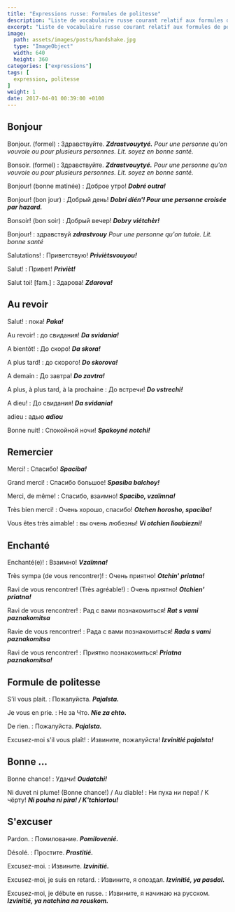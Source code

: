 ```yaml
---
title: "Expressions russe: Formules de politesse"
description: "Liste de vocabulaire russe courant relatif aux formules de politesse."
excerpt: "Liste de vocabulaire russe courant relatif aux formules de politesse."
image:
  path: assets/images/posts/handshake.jpg
  type: "ImageObject"
  width: 640
  height: 360
categories: ["expressions"]
tags: [
  expression, politesse
]
weight: 1
date: 2017-04-01 00:39:00 +0100
---
```


## Bonjour

Bonjour. (formel)
: Здравствуйте.
*__Zdrastvouytyé.__ Pour une personne qu'on vouvoie ou pour plusieurs personnes. Lit. soyez en bonne santé.*

Bonsoir. (formel)
: Здравствуйте.
*__Zdrastvouytyé.__ Pour une personne qu'on vouvoie ou pour plusieurs personnes. Lit. soyez en bonne santé.*

Bonjour! (bonne matinée)
: Доброе утро!
*__Dobré outra!__*

Bonjour! (bon jour)
: Добрый день!
*__Dobri dién'! Pour une personne croisée par hazard.__*

Bonsoir! (bon soir)
: Добрый вечер!
*__Dobry viétchèr!__*

Bonjour!
: здравствуй
*__zdrastvouy__ Pour une personne qu'on tutoie. Lit. bonne santé*

Salutations!
: Приветствую!
*__Priviètsvouyou!__*

Salut!
: Привет!
*__Privièt!__*

Salut toi! [fam.]
: Здарова!
*__Zdarova!__*


## Au revoir

Salut!
: пока!
*__Paka!__*

Au revoir!
: до свидания!
*__Da svidania!__*

A bientôt!
: До скоро!
*__Da skora!__*

A plus tard!
: до скорого!
*__Do skorova!__*

A demain
: До завтра!
*__Do zavtra!__*

A plus, à plus tard, à la prochaine
: До встречи!
*__Do vstrechi!__*

A dieu!
: До свидания!
*__Da svidania!__*

adieu
: адью
*__adiou__*

Bonne nuit!
: Спокойной ночи!
*__Spakoyné notchi!__*


## Remercier

Merci!
: Спасибо!
*__Spaciba!__*

Grand merci!
: Спасибо большое!
*__Spasiba balchoy!__*

Merci, de même!
: Спасибо, взаимно!
*__Spacibo, vzaïmna!__*

Très bien merci!
: Очень хорошо, спасибо!
*__Otchen horosho, spaciba!__*

Vous êtes très aimable!
: вы очень любезны!
*__Vi otchien lioubiezni!__*


## Enchanté

Enchanté(e)!
: Взаимно!
*__Vzaïmna!__*

Très sympa (de vous rencontrer)!
: Очень приятно!
*__Otchin' priatna!__*

Ravi de vous rencontrer! (Très agréable!)
: Очень приятно!
*__Otchien' priatna!__*

Ravi de vous rencontrer!
: Рад с вами познакомиться!
*__Rat s vami paznakomitsa__*

Ravie de vous rencontrer!
: Рада с вами познакомиться!
*__Rada s vami paznakomitsa__*

Ravi de vous rencontrer!
: Приятно познакомиться!
*__Priatna paznakomitsa!__*


## Formule de politesse

S’il vous plait.
: Пожалуйста.
*__Pajalsta.__*

Je vous en prie.
: Не за Что.
*__Nie za chto.__*

De rien.
: Пожалуйста.
*__Pajalsta.__*

Excusez-moi s'il vous plaît!
: Извините, пожалуйста!
*__Izvinitié pajalsta!__*


## Bonne ...

Bonne chance!
: Удачи!
*__Oudatchi!__*

Ni duvet ni plume! (Bonne chance!) / Au diable!
: Ни пуха ни пера! / К чёрту!
*__Ni pouha ni pira! / K'tchiortou!__*


## S'excuser

Pardon.
: Помилование.
*__Pomilovenié.__*

Désolé.
: Простите.
*__Prastitié.__*

Excusez-moi.
: Извините.
*__Izvinitié.__*

Excusez-moi, je suis en retard.
: Извините, я опоздал.
*__Izvinitié, ya pasdal.__*

Excusez-moi, je débute en russe.
: Извините, я начинаю на русском.
*__Izvinitié, ya natchina na rouskom.__*
